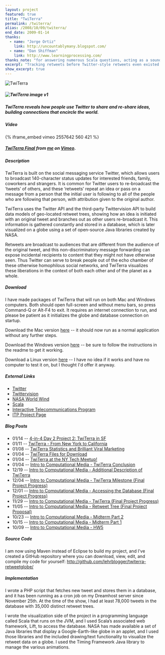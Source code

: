 ```yaml
---
layout: project
featured: true
title: "TwiTerra"
permalink: /twiterra/
alias: /2008/10/09/twiterra/
end_date: 2009-01-14
thanks:
  - name: "Jorge Ortiz"
    link: http://uncountablymany.blogspot.com/
  - name: "Dan Shiffman"
    link: http://www.learningprocessing.com/
thanks_note: "for answering numerous Scala questions, acting as a sounding board for implementation ideas, PHP troubleshooting, and support."
excerpt: "Tracking retweets before Twitter-style retweets even existed."
show_excerpt: true
---
```

![TwiTerra](/projects/twiterra/logo.png)
##### ![TwiTerra image v1](/projects/twiterra/icon.jpg)
##### TwiTerra reveals how people use Twitter to share and re-share ideas, building connections that encircle the world.

##### Video

{% iframe_embed vimeo 2557642 560 421 %}  
##### [TwiTerra Final][1] from [me][2] on [Vimeo][3].

##### Description

TwiTerra is built on the social messaging service Twitter, which allows users to broadcast 140-character status updates for interested friends, family, coworkers and strangers. It is common for Twitter users to re-broadcast the ‘tweets’ of others, and these ‘retweets’ repeat an idea or pass on a message from a person that the initial user is following to all of the people who are following that person, with attribution given to the original author.

TwiTerra uses the Twitter API and the third-party Twittervision API to build data models of geo-located retweet trees, showing how an idea is initiated with an original tweet and branches out as other users re-broadcast it. This information is gathered constantly and stored in a database, which is later visualized on a globe using a set of open-source Java libraries created by NASA.

Retweets are broadcast to audiences that are different from the audience of the original tweet, and this non-discriminatory message forwarding can expose incidental recipients to content that they might not have otherwise seen. Thus Twitter can serve to break people out of the echo chamber of these otherwise homophilous social networks, and TwiTerra visualizes these liberations in the context of both each other and of the planet as a whole.

##### Download

I have made packages of TwiTerra that will run on both Mac and Windows computers. Both should open full-screen and without menu bars, so press Command-Q or Alt-F4 to exit. It requires an internet connection to run, and please be patient as it initializes the globe and database connection on startup. 

Download the Mac version [here][4] -- it should now run as a normal application without any further steps.

Download the Windows version [here][5] -- be sure to follow the instructions in the readme to get it working.

Download a Linux version [here][6] -- I have no idea if it works and have no computer to test it on, but I thought I'd offer it anyway. 

##### External Links

*   [Twitter][7]
*   [Twittervision][8]
*   [NASA World Wind][9]
*   [Scala][10]
*   [Interactive Telecommunications Program][11]
*   [ITP Project Page][12]

##### Blog Posts

*   01/14 -- [4-in-4 Day 2 Project 2: TwiTerra in SF][13]
*   01/11 -- [TwiTerra - From New York to California][14]
*   01/08 -- [TwiTerra Statistics and Brilliant Viral Marketing][15]
*   01/04 -- [TwiTerra Files for Download][16]
*   01/04 -- [TwiTerra at the NY Tech Meetup!][17]
*   01/04 -- [Intro to Computational Media - TwiTerra Conclusion][18]
*   12/19 -- [Intro to Computational Media - Additional Description of TwiTerra][19]
*   12/04 -- [Intro to Computational Media - TwiTerra Milestone (Final Project Progress)][20]
*   12/01 -- [Intro to Computational Media - Accessing the Database (Final Project Progress)][21]
*   11/29 -- [Intro to Computational Media - TwiTerra (Final Project Progress)][22]
*   11/05 -- [Intro to Computational Media - Retweet Tree (Final Project Proposal)][23]
*   10/23 -- [Intro to Computational Media - Midterm Part 2][24]
*   10/15 -- [Intro to Computational Media - Midterm Part 1][25]
*   10/09 -- [Intro to Computational Media - HW5][26]

##### Source Code

I am now using Maven instead of Eclipse to build my project, and I've created a GitHub repository where you can download, view, edit, and compile my code for yourself: <http://github.com/lehrblogger/twiterra-retweetglobe/>

##### Implementation

I wrote a PHP script that fetches new tweet and stores them in a database, and it has been running as a cron job on my Dreamhost server since November 25th. At the time of the show, I had at least 78,000 tweets in the database with 35,000 distinct retweet trees.

I wrote the visualization side of the project in a programming language called Scala that runs on the JVM, and I used Scala’s associated web framework, Lift, to access the database. NASA has made available a set of Java libraries that display a Google-Earth-like globe in an applet, and I used those libraries and the included drawing/text functionality to visualize the retweet data on a globe. I used the Timing Framework Java library to manage the various animations.

 [1]: http://vimeo.com/2557642
 [2]: http://vimeo.com/user574059
 [3]: http://vimeo.com
 [4]: /projects/twiterra/TwiTerra_Mac.zip
 [5]: /projects/twiterra/TwiTerra_Windows.zip
 [6]: /projects/twiterra/TwiTerra_Linux.zip
 [7]: http://twitter.com
 [8]: http://twittervision.com/
 [9]: http://worldwind.arc.nasa.gov/
 [10]: http://www.scala-lang.org/
 [11]: https://itp.nyu.edu/
 [12]: http://itp.nyu.edu/shows/winter2008/twiterra/
 [13]: /2009/01/14/4-in-4-day-2-project-2-twiterra-in-sf/
 [14]: /2009/01/11/twiterra-from-new-york-to-california/
 [15]: /2009/01/08/twiterra-statistics-and-brilliant-viral-marketing/
 [16]: /2009/01/06/twiterra-files-for-download/
 [17]: /2009/01/04/twiterra-at-the-ny-tech-meetup/
 [18]: /2009/01/04/intro-to-computational-media-twiterra-conclusion/
 [19]: /2008/12/19/intro-to-computational-media-additional-description-of-twiterra/
 [20]: /2008/12/04/intro-to-computational-media-twiterra-milestone-final-project-progress/
 [21]: /2008/12/01/intro-to-computational-media-accessing-the-database-final-project-progress/
 [22]: /2008/11/29/intro-to-computational-media-twiterra-final-project-progress/
 [23]: /2008/11/05/intro-to-computational-media-retweet-tree-final-project-proposal/
 [24]: /2008/10/23/intro-to-computational-media-midterm-part-2/
 [25]: /2008/10/15/intro-to-computational-media-midterm-part-1/
 [26]: /2008/10/09/intro-to-computational-media-hw5-2/
